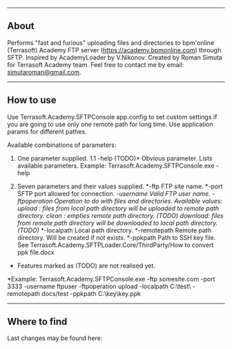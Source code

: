 ---------------
About
---------------

Performs "fast and furious" uploading files and directories to bpm'online (Terrasoft) Academy FTP server (https://academy.bpmonline.com) through SFTP.
Inspired by AcademyLoader by V.Nikonov.
Created by Roman Simuta for Terrasoft Academy team.
Feel free to contact me by email: simutaroman@gmail.com.

---------------
How to use
---------------

Use Terrasoft.Academy.SFTPConsole app.config to set custom settings if you are going to use only one remote path for long time. 
Use application params for different pathes.

Available combinations of parameters:

1. One parameter supplied.
1.1 -help (TODO)* Obvious parameter. Lists available parameters.
  Example:
	Terrasoft.Academy.SFTPConsole.exe -help

2. Seven parameters and their values supplied.
*-ftp
	FTP site name.
*-port
	SFTP port allowed for connection.
*-username
	Valid FTP user name.
*-ftpoperation
	Operation to do with files and directories. Available values:
	upload : files from local path directory will be uploaded to remote path directory.
	clean : empties remote path directory. (TODO)*
	download: files from remote path directory will be downloaded to local path directory.(TODO)*
*-localpath
	Local path directory.
*-remotepath
	Remote path directory. Will be created if not exists.
*-ppkpath
	Path to SSH key file. See Terrasoft.Academy.SFTPLoader.Core/ThirdParty/How to convert ppk file.docx

* Features marked as (TODO) are not realised yet.

*Example:
	Terrasoft.Academy.SFTPConsole.exe -ftp somesite.com -port 3333 -username ftpuser -ftpoperation upload -localpath C:\test\ -remotepath docs/test -ppkpath C:\key\key.ppk

---------------
Where to find
---------------
Last changes may be found here:


